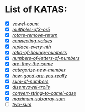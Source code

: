 # List of KATAS:

- [x] [_vowel-count_](https://www.codewars.com/kata/54ff3102c1bad923760001f3)
- [x] [_multiples-of3-or5_](https://www.codewars.com/kata/514b92a657cdc65150000006)
- [x] [_rotate-remove-return_](https://www.codewars.com/kata/57dab71714e53f4bc9000310)
- [x] [_connecting-values_](https://www.codewars.com/kata/5562aa03004710f3ab0001d5)
- [x] [_replace-every-nth_](https://www.codewars.com/kata/57fcaed83206fb15fd00027a)
- [x] [_ratio-of-bouncy-numbers_](https://www.codewars.com/kata/562b099becfe844f3800000a)
- [x] [_numbers-of-letters-of-numbers_](https://www.codewars.com/kata/599febdc3f64cd21d8000117)
- [x] [_are-they-the-same_](https://www.codewars.com/kata/550498447451fbbd7600041c)
- [x] [_categorize-new-member_](https://www.codewars.com/kata/5502c9e7b3216ec63c0001aa)
- [x] [_how-good-are-you-really_](https://www.codewars.com/kata/5601409514fc93442500010b)
- [x] [_sum-of-numbers_](https://www.codewars.com/kata/55f2b110f61eb01779000053)
- [x] [_disemvowel-trolls_](https://www.codewars.com/kata/52fba66badcd10859f00097e)
- [x] [_convert-string-to-camel-case_](https://www.codewars.com/kata/517abf86da9663f1d2000003)
- [x] [_maximum-subarray-sum_](codewars.com/kata/54521e9ec8e60bc4de000d6c)
- [ ] [_two-sum_](https://www.codewars.com/kata/52c31f8e6605bcc646000082)
